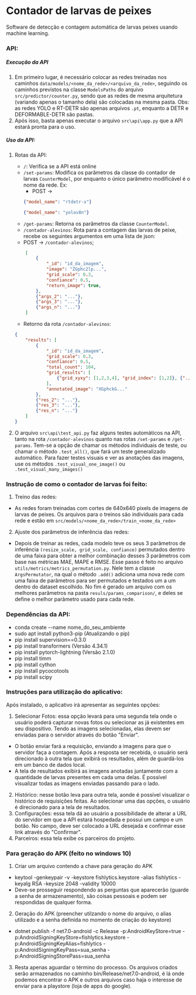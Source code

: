 # Contador de larvas de peixes

Software de detecção e contagem automática de larvas peixes usando machine learning.

### API:

##### Execução da API
1. Em primeiro lugar, é necessário colocar as redes treinadas nos caminhos ```data/models/<nome_da_rede>/<arquivo_da_rede>```, seguindo os caminhos previstos na classe ```ModelsPaths``` do arquivo ```src/predictor/counter.py```, sendo que as redes de mesma arquitetura (variando apenas o tamanho dela) são colocadas na mesma pasta. Obs: as redes YOLO e RT-DETR são apenas arquivos ```.pt```, enquanto a DETR e DEFORMABLE-DETR são pastas.
2. Após isso, basta apenas executar o arquivo ```src\api\app.py``` que a API estará pronta para o uso.

##### Uso da API:
1. Rotas da API:
    * ```/```: Verifica se a API está online
    * ```/set-params```: Modifica os parâmetros da classe do contador de larvas ```CounterModel```, por enquanto o único parâmetro modificável é o nome da rede. Ex:
        * POST &rarr; 
        ```json
        {"model_name": "rtdetr-x"}
        ``` 
        ```json
        {"model_name": "yolov8n"}
        ```
    * ```/get-params```: Retorna os parâmetros da classe ```CounterModel```.
    *  ```/contador-alevinos```: Rota para a contagem das larvas de peixe, recebe os seguintes argumentos em uma lista de json:
    * POST &rarr; ```/contador-alevinos```; 
    ```json
        [
            {
                "_id": "id_da_imagem",
                "image": "ZGphc2lp...",
                "grid_scale": 0.3,
                "confiance": 0.5,  
                "return_image": true,
            },
            {"args_2": "..."},
            {"args_3": "..."}, 
            {"args_n": "..."} 
        ]
    ```
    * Retorno da rota ```/contador-alevinos```:
    ```json
    {
        "results": [
            {
                "_id": "id_da_imagem",
                "grid_scale": 0.3,
                "confiance": 0.5,           
                "total_count": 104,          
                "grid_results": [              
                    {"grid_xyxy": [1,2,3,4], "grid_index": [1,2]}, {"...": "..."}
                ],
                "annotated_image": "XGphckG..."
            },
            {"res_2": "..."}, 
            {"res_3": "..."}, 
            {"res_n": "..."} 
        ]
    }
    ```


2. O arquivo ```src\api\test_api.py``` faz alguns testes automáticos na API, tanto na rota ```/contador-alevinos``` quanto nas rotas ```/set-params``` e ```/get-params```. Tem-se a opção de chamar os métodos individuais de teste, ou chamar o método ```.test_all()```, que fará um teste generalizado automático. Para fazer testes visuais e ver as anotações das imagens, use os métodos ```.test_visual_one_image()``` ou ```.test_visual_many_images()```



### Instrução de como o contador de larvas foi feito:
1. Treino das redes:
- As redes foram treinadas com cortes de 640x640 pixels de imagens de larvas de peixes. Os arquivos para o treinos são individuais para cada rede e estão em ```src/models/<nome_da_rede>/train_<nome_da_rede>```
2. Ajuste dos parâmetros de inferência das redes:
- Depois de treinar as redes, cada modelo teve os seus 3 parâmetros de inferência ```(resize_scale, grid_scale, confiance)``` permutados dentro de uma faixa para obter a melhor combinação desses 3 parâmetros com base nas métricas MAE, MAPE e RMSE. Esse passo é feito no arquivo ```utils/metrics/metrics_permutation.py```. Nele tem a classe ```ArgsPermutator```, na qual o método ```.add()``` adiciona uma nova rede com uma faixa de parâmetros para ser permutados e testados um a um dentro do dataset escolhido. No fim é gerado um arquivo com os melhores parâmetros na pasta ```resuls/params_comparison/```, e deles se define o melhor parâmetro usado para cada rede.

### Dependências da API:
- conda create --name nome_do_seu_ambiente
- sudo apt install python3-pip (Atualizando o pip)
- pip install supervision==0.3.0
- pip install transformers (Versão 4.34.1)
- pip install pytorch-lightning (Versão 2.1.0)
- pip install timm
- pip install cython
- pip install pycocotools
- pip install scipy

### Instruções para utilização do aplicativo:
Após instalado, o aplicativo irá apresentar as seguintes opções:
1. Selecionar Fotos: essa opção levará para uma segunda tela onde o usuário poderá capturar novas fotos ou selecionar as já existentes em seu dispositivo. Tendo as imagens selecionadas, elas devem ser enviadas para o servidor através do botão "Enviar".
- O botão enviar fará a requisição, enviando a imagens para que o servidor faça a contagem. Após a resposta ser recebida, o usuário será direcionado à outra tela que exibirá os resultados, além de guardá-los em um banco de dados local.
- A tela de resultados exibirá as imagens anotadas juntamente com a quantidade de larvas presentes em cada uma delas. É possível visualizar todas as imagens enviadas passando para o lado.
2. Histórico: nesse botão leva para outra tela, aonde é possível visualizar o histórico de requisições feitas. Ao selecionar uma das opções, o usuário é direcionado para a tela de resultados.
3. Configurações: essa tela dá ao usuário a possibilidade de alterar a URL do servidor em que a API estará hospedada e possui um campo e um botão. No campo, deve ser colocado a URL desejada e confirmar esse link através do "Confirmar".
4. Parceiros: essa tela exibe os parceiros do projeto.

### Para geração do APK (feito no windows 10)
1. Criar um arquivo contendo a chave para geração do APK
- keytool -genkeypair -v -keystore fishlytics.keystore -alias fishlytics -keyalg RSA -keysize 2048 -validity 10000
- Deve-se prosseguir respondendo as perguntas que aparecerão (guarde a senha de armazenamento), são coisas pessoais e podem ser respondidas de qualquer forma.
2. Geração do APK (preencher utilzando o nome do arquivo, o alias utilizado e a senha definida no momento de criação do keystore)
- dotnet publish -f net7.0-android -c Release -p:AndroidKeyStore=true -p:AndroidSigningKeyStore=fishlytics.keystore -p:AndroidSigningKeyAlias=fishlytics -p:AndroidSigningKeyPass=sua_senha -p:AndroidSigningStorePass=sua_senha
3. Resta apenas aguardar o término do processo. Os arquivos criados serão armazenados no caminho bin/Release/net7.0-android, é lá onde podemos encontrar o APK e outros arquivos caso haja o interesse de enviar para a playstore (loja de apps do google).